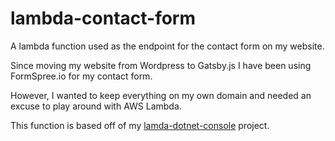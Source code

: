 # lambda-contact-form
A lambda function used as the endpoint for the contact form on my website.

Since moving my website from Wordpress to Gatsby.js I have been using FormSpree.io for my contact form. 

However, I wanted to keep everything on my own domain and needed an excuse to play around with AWS Lambda.

This function is based off of my [lamda-dotnet-console](https://github.com/hyettdotme/lamda-dotnet-console) project.
